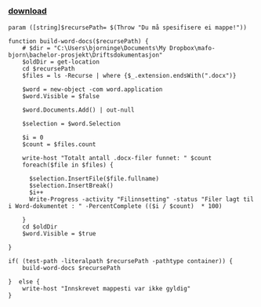 ﻿---
pid:            1808
parent:         0
children:       
poster:         dabear
title:          
date:           2010-04-26 12:55:36
description:    
format:         posh
---

# 

### [download](1808.ps1)  



```posh
param ([string]$recursePath= $(Throw "Du må spesifisere ei mappe!"))

function build-word-docs($recursePath) {
    # $dir = "C:\Users\bjorninge\Documents\My Dropbox\mafo-bjorn\bachelor-prosjekt\Driftsdokumentasjon"
    $oldDir = get-location
    cd $recursePath
    $files = ls -Recurse | where {$_.extension.endsWith(".docx")}

    $word = new-object -com word.application
    $word.Visible = $false

    $word.Documents.Add() | out-null

    $selection = $word.Selection

    $i = 0
    $count = $files.count

    write-host "Totalt antall .docx-filer funnet: " $count
    foreach($file in $files) {
      
      $selection.InsertFile($file.fullname)
      $selection.InsertBreak()
      $i++
      Write-Progress -activity "Filinnsetting" -status "Filer lagt til i Word-dokumentet : " -PercentComplete (($i / $count)  * 100) 

    }
    cd $oldDir
    $word.Visible = $true

}

if( (test-path -literalpath $recursePath -pathtype container)) {
    build-word-docs $recursePath

}  else {
    write-host "Innskrevet mappesti var ikke gyldig"
}
```
